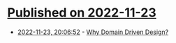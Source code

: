 # [Published on 2022-11-23](index.md)

* [2022-11-23, 20:06:52](https://news.ycombinator.com/item?id=33723886) - [Why Domain Driven Design?](https://yehohanan7.medium.com/why-domain-driven-design-203099adf32a)
